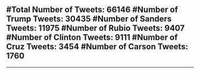 #Total Number of Tweets: 66146 
#Number of Trump Tweets: 30435
#Number of Sanders Tweets: 11975
#Number of Rubio Tweets: 9407
#Number of Clinton Tweets: 9111
#Number of Cruz Tweets: 3454
#Number of Carson Tweets: 1760
---
---
